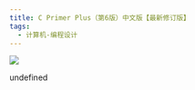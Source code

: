 ```yaml
---
title: C Primer Plus（第6版）中文版【最新修订版】
tags:
  - 计算机-编程设计
---
```


![](https://wfqqreader-1252317822.image.myqcloud.com/cover/205/30440205/s_30440205.jpg)

undefined